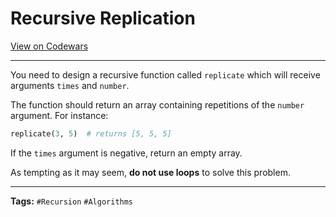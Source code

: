 # Recursive Replication

[View on Codewars](https://www.codewars.com/kata/57547f9182655569ab0008c4/python)

---

You need to design a recursive function called `replicate` which will receive arguments `times` and `number`.

The function should return an array containing repetitions of the `number` argument. For instance:

```python
replicate(3, 5)  # returns [5, 5, 5]
```

If the `times` argument is negative, return an empty array.

As tempting as it may seem, **do not use loops** to solve this problem.

---

**Tags:** `#Recursion` `#Algorithms`